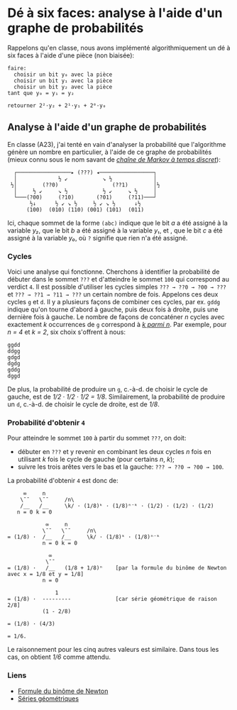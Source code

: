 
# Dé à six faces: analyse à l'aide d'un graphe de probabilités

Rappelons qu'en classe, nous avons implémenté algorithmiquement 
un dé à six faces à l'aide d'une pièce (non biaisée):

```
faire:
  choisir un bit y₀ avec la pièce
  choisir un bit y₁ avec la pièce
  choisir un bit y₂ avec la pièce
tant que y₀ = y₁ = y₂

retourner 2²·y₂ + 2¹·y₁ + 2⁰·y₀
```

## Analyse à l'aide d'un graphe de probabilités

En classe (A23), j'ai tenté en vain d'analyser la probabilité que
l'algorithme génère un nombre en particulier, à l'aide de ce graphe
de probabilités (mieux connu sous le nom savant de _[chaîne de Markov à temps
discret](https://fr.wikipedia.org/wiki/Cha%C3%AEne_de_Markov)_):

```                                  
  ┌─────────────────▸ (???) ◂─────────────────┐
  │             ½ ↙           ↘ ½             │
 ½│        (??0)                 (??1)        │½
  │     ½ ↙     ↘ ½           ½ ↙     ↘ ½     │
  └───(?00)     (?10)       (?01)     (?11)───┘
       ½↓      ½ ↙ ↘ ½     ½ ↙ ↘ ½      ↓½
      (100)  (010) (110) (001) (101)  (011)
```

Ici, chaque sommet de la forme ```(abc)``` indique que le bit _a_ a été
assigné à la variable _y₂_, que le bit _b_ a été assigné à la
variable _y₁_, et , que le bit _c_ a été assigné à la variable _y₀_,
où ```?``` signifie que rien n'a été assigné.

### Cycles

Voici une analyse qui fonctionne. Cherchons à identifier la
probabilité de débuter dans le sommet ```???``` et d'atteindre le
sommet ```100``` qui correspond au verdict ```4```. Il est possible
d'utiliser les cycles simples ```??? → ??0 → ?00 → ???``` et
```??? → ??1 → ?11 → ???``` un certain nombre de fois. Appelons ces deux
cycles ```g``` et ```d```. Il y a plusieurs façons de combiner ces cycles, par
ex. ```gddg``` indique qu'on tourne d'abord à gauche, puis deux fois à
droite, puis une dernière fois à gauche. Le nombre de façons de concaténer
_n_ cycles avec exactement _k_ occurrences de ```g``` correspond à [_k
parmi n_](https://fr.wikipedia.org/wiki/Coefficient_binomial). Par
exemple, pour _n = 4_ et _k = 2_, six choix s'offrent à nous:

```
ggdd
ddgg
gdgd
dgdg
gddg
dggd
```

De plus, la probabilité de produire un ```g```, c.-à-d. de choisir le
cycle de gauche, est de _1/2 · 1/2 · 1/2 = 1/8_. Similairement, la
probabilité de produire un ```d```, c.-à-d. de choisir le cycle de
droite, est de _1/8_.

### Probabilité d'obtenir ```4```

Pour atteindre le sommet ```100``` à partir du sommet ```???```, on doit:

* débuter en ```???``` et y revenir en combinant les deux cycles _n_
  fois en utilisant _k_ fois le cycle de gauche (pour certains _n_,
  _k_);
* suivre les trois arêtes vers le bas et la gauche: ```??? → ??0 → ?00 → 100```.

La probabilité d'obtenir ```4``` est donc de:

```
     ∞     n
    \¯¯   \¯¯     /n\ 
    /__   /__     \k/ · (1/8)ᵏ · (1/8)ⁿ⁻ᵏ · (1/2) · (1/2) · (1/2)
   n = 0 k = 0

            ∞     n
           \¯¯   \¯¯     /n\
= (1/8) ·  /__   /__     \k/ · (1/8)ᵏ · (1/8)ⁿ⁻ᵏ
           n = 0 k = 0

             ∞  
            \¯¯ 
= (1/8) ·   /__   (1/8 + 1/8)ⁿ    [par la formule du binôme de Newton avec x = 1/8 et y = 1/8]
           n = 0

               1  
= (1/8) ·  ---------              [car série géométrique de raison 2/8]
           (1 - 2/8)

= (1/8) · (4/3)

= 1/6.
```

Le raisonnement pour les cinq autres valeurs est similaire. Dans tous les cas, on obtient _1/6_ comme attendu.

### Liens

- [Formule du binôme de Newton](https://fr.wikipedia.org/wiki/Formule_du_binôme_de_Newton)
- [Séries géométriques](https://fr.wikipedia.org/wiki/S%C3%A9rie_g%C3%A9om%C3%A9trique)
